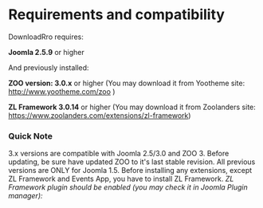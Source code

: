# Requirements and compatibility

DownloadRro requires:

**Joomla 2.5.9** or higher

And previously installed:

**ZOO version: 3.0.x** or higher 
(You may download it from Yootheme site: http://www.yootheme.com/zoo )


**ZL Framework 3.0.14** or higher 
(You may download it from Zoolanders site: https://www.zoolanders.com/extensions/zl-framework)

### Quick Note
3.x versions are compatible with Joomla 2.5/3.0 and ZOO 3. Before updating, be sure have updated ZOO to it's last stable revision. All previous versions are ONLY for Joomla 1.5. Before installing any extensions, except ZL Framework and Events App, you have to install ZL Framework.
*ZL Framework plugin should be enabled (you may check it in Joomla Plugin manager):*

